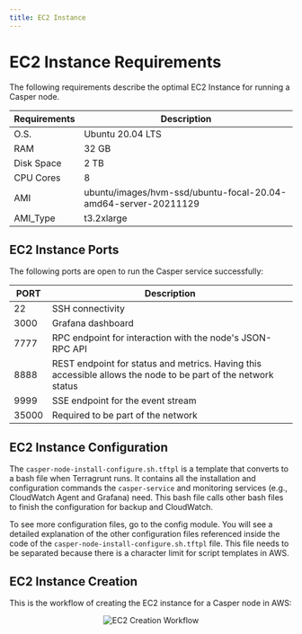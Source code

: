 ```yaml
---
title: EC2 Instance
---
```


# EC2 Instance Requirements

The following requirements describe the optimal EC2 Instance for running a Casper node.

| Requirements | Description          |
| ------------ | ---------------------|
| O.S.         | Ubuntu 20.04 LTS     |
| RAM          | 32 GB                |
| Disk Space   | 2 TB                 |
| CPU Cores    | 8                    |
| AMI          | ubuntu/images/hvm-ssd/ubuntu-focal-20.04-amd64-server-20211129 |
| AMI_Type     | t3.2xlarge           |

## EC2 Instance Ports

The following ports are open to run the Casper service successfully:

| PORT  | Description                                                                                                 |
| ----- | ----------------------------------------------------------------------------------------------------------- |
| 22    | SSH connectivity                                                                                            |
| 3000  | Grafana dashboard                                                                                           |
| 7777  | RPC endpoint for interaction with the node's JSON-RPC API                                                   |
| 8888  | REST endpoint for status and metrics. Having this accessible allows the node to be part of the network status|
| 9999  | SSE endpoint for the event stream                                                                           |
| 35000 | Required to be part of the network                                                                          |

## EC2 Instance Configuration

The `casper-node-install-configure.sh.tftpl` is a template that converts to a bash file when Terragrunt runs. It contains all the installation and configuration commands the `casper-service` and monitoring services (e.g., CloudWatch Agent and Grafana) need. This bash file calls other bash files to finish the configuration for backup and CloudWatch.

To see more configuration files, go to the config module. You will see a detailed explanation of the other configuration files referenced inside the code of the `casper-node-install-configure.sh.tftpl` file. This file needs to be separated because there is a character limit for script templates in AWS.

## EC2 Instance Creation

This is the workflow of creating the EC2 instance for a Casper node in AWS:

<p align="center">
<img src={"/image/operators/instance-creation.png"} alt="EC2 Creation Workflow"/>
</p>
